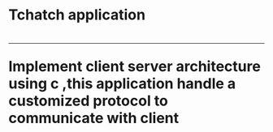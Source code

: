 <h1>Tchatch application<h1>
<hr>
<p>Implement client server architecture using c ,this application handle a customized protocol to communicate with client</p>